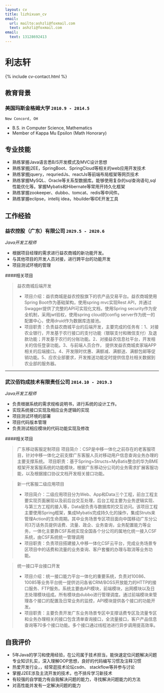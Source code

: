 ```yaml
---
layout: cv
title: lizhixuan_cv
email:
  url: mailto:ashzli@foxmail.com
  text: ashzli@foxmail.com
email:
  text: 13128692413
---
```


# 利志轩

<!--
include contact information from the front matter
Supported arguments:
    - homepage: url, text
    - phone
    - email
-->

{% include cv-contact.html %}

## 教育背景

### **美国玛斯金格姆大学** `2010.9 - 2014.5`

```
New Concord, OH
```

- B.S. in Computer Science, Mathematics
- Member of Kappa Mu Epsilon (Math Honorary)


## 专业技能

+ 熟练掌握Java语言悉B/S开发模式及MVC设计思想
+ 熟练掌握j2EE，SpringBoot、SpringCloud等相关的web应用开发技术
+ 熟练掌握jquery，requriedJs、reactJs等前端布局框架等网页技术
+ 熟练掌握MySQL、Oracle等关系型数据库。能够使用复杂的sql查询语句,sql性能优化等。掌握Mybatis和Hibernate等常用开持久化框架
+ 熟练掌握zookeeper、dubbo、tomcat、redis等中间件。
+ 熟练掌握eclipse，intellij idea，hbuilder等IDE开发工具

## 工作经验

### **益农控股（广东）有限公司** `2029.5 - 2020.6`

_Java开发工程师_<br>
+ 根据项目经理的需求进行益农商城的新功能开发。
+ 与其他项目的开发人员对接，进行跨平台的功能开发
+ 项目测试环境的管理

####相关项目
> 益农商城后端开发
> + 项目介绍：益农商城是益农控股旗下的农产品交易平台。益农商城使用Spring Boot作为基础架构，使用spring mvc实现Rest API，并通过Swagger提供了完整的API可实现化文档，使用Spring security作为安全机制，采用jwt验权，使用spring cloud的config server作为统一的配置中心，使用druid作为数据库连接池。
> + 项目职责：负责益农商城平台的后端开发，主要完成的任务有：1、对接农业银行，开发基于农行接口的支付功能（银联支付和微信支付）及退款功能；开发基于农行的分账功能。2、对接益农信息社平台，开发相关的信任登录功能。3、与前端人员合作， 提供发益农商城卖家端APP相关的后端接口。4、开发限时优惠、满额减、满额送、满额包邮等促销功能。5、应农业部要求，开发推送功能定时提供信息社相关数据到农业部的服务器。

----------

### **武汉佰钧成技术有限责任公司** `2014.10 - 2019.3`

_Java开发工程师_<br>
+ 负责根据系统的需求规格说明书，进行系统的设计工作。
+ 实现系统接口实现及相应业务逻辑的实现
+ 项目测试环境的部署
+ 项目代码版本管理
+ 负责测试相应模块的代码功能实现及修改

####相关项目
> 广东移动客服定制项目
> 项目简介：CSP是中移一体化之前存在的老客服项目，针对中移一体化之前支撑广东客服人员对移动用户信息查询业务办理的主要支撑系统。
> 项目职责：基于Spring+Structs+MyBatis整合的华为BME框架开发客服系统的功能模块，根据广东移动分公司的业务需求扩展客服功能，以及根据接口协议文档开发相关接口功能。

> 新一代客服二级应用项目
> + 项目简介：二级应用项目分为Web、App和Data三个工程，前台工程主要实现页面展现以及前后台交互处理，后台工程主要为业务逻辑实现、与第三方工程的接入等，Data层负责与数据库的交互访问。该项目工程主要使用Spring框架，集成Mybatis完成持久化的操作，集成Struts来管理Action的生命周期。其中业务场景专区项目面向中国移动广东分公司3万话务员提供话费、流量、政企、业务查询，业务配置能力等业务，一体化主要靠CSF系统实现全国各个分公司的属地化统一接入CSF系统，由CSF系统统一管理调用
> + 项目职责：负责项目搭建接入中移一体化CSF云平台，完成业务场景专区项目中的话费和流量的业务查询、客户套餐的办理与取消等业务功能。

> 统一接口平台接口开发
> + 项目介绍：统一接口能力平台一体化的重要系统，负责对10086、10085等业务平台统一提供访问各省CRM/BOSS开放能力的HTTP的接口服务、FTP服务。系统主要由API模块，前端模块，出网模块以及日志处理模块组成。所有模块由dubbo进行管理调度。通过前端模块来管理各个接口的配置及日常业务的监控，API模块提供各个接口的功能开发。
> + 项目职责：主要负责开发广东业务场景专区中支撑话费专区及流量专区和业务办理相关的接口包含清单查询接口，全流量接口，客户产品信息查询等70多个接口功能。多个接口通过线程池进行异步调用提高效率。

## 自我评价
+ 5年Java的学习和使用经验，在公司属于技术担当，能快速定位问题解决问题专业知识扎实，深入理解OOP思想，良好的代码编写习惯及注释习惯
+ 热爱开发行业，，经常逛技术论坛csdn、 stackflow等并参与讨论
+ 掌握J2EE涉及主流开发的技术，也不排斥学习新技术
+ 有较强的自学能力有自我解决问题的能力，寻找解决问题能力的方法
+ 对高性能并发有一定解决问题的能力
